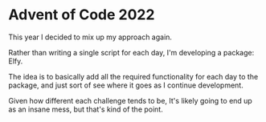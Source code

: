 # Advent of Code 2022

This year I decided to mix up my approach again. 

Rather than writing a single script for each day, I'm developing a package: Elfy.

The idea is to basically add all the required functionality for each day to the package, and just sort of see where it goes as I continue development. 

Given how different each challenge tends to be, It's likely going to end up as an insane mess, but that's kind of the point.